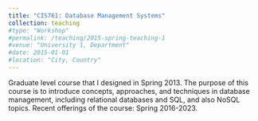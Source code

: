 ```yaml
---
title: "CIS761: Database Management Systems"
collection: teaching
#type: "Workshop"
#permalink: /teaching/2015-spring-teaching-1
#venue: "University 1, Department"
#date: 2015-01-01
#location: "City, Country"
---
```


Graduate level course that I designed in Spring 2013. The purpose of this course is to introduce concepts, approaches, and techniques in database management, including relational databases and SQL, and also NoSQL topics. Recent offerings of the course: Spring 2016-2023. 
